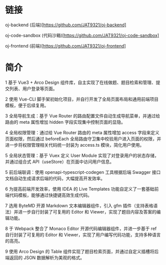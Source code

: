 # 链接

oj-backend (后端)[https://github.com/JAT9321/oj-backend]

oj-code-sandbox (代码沙箱)[https://github.com/JAT9321/oj-code-sandbox]

oj-frontend (前端)[https://github.com/JAT9321/oj-frontend]

# 简介

1 基于 Vue3 + Arco Design 组件库，自主实现了在线做题、题目检索和管理、提交列表、用户登录等页面。

2 使用 Vue-CLI 脚手架初始化项目，并自行开发了全局页面布局和通用前端项目模板，便于后续复用。

3 全局导航生成：基于 Vue Router 的路由配置文件自动生成导航菜单，并通过给路由的 meta 属性增加 hidden 字段实现集中控制页面的显隐。

4 全局权限管理：通过给 Vue Router 路由的 meta 属性增加 access 字段来定义页面权限，然后通过 beforeEach 全局路由守卫集中校验用户进入页面的权限，并进一步将权限管理相关代码统一封装为 access.ts 模块，简化用户使用。

5 全局状态管理：基于 Vuex 定义 User Module 实现了对登录用户的状态存储，并通过组合式 API（useStore）在页面中访问用户信息。

5 前后端联调：使用 openapi-typescript-codegen 工具根据后端 Swagger 接口文档自动生成请求后端的代码，大幅提高开发效率。

6 为提高前端开发效率，使用 IDEA 的 Live Templates 功能自定义了一套基础前端代码模板，能够通过快捷键高效生成代码。

7 选用 ByteMD 开源 Markdown 文本编辑器组件，引入 gfm 插件（支持表格语法）并进一步自行封装了可复用的 Editor 和 Viewer，实现了题目内容及答案的编辑功能。

8 于 Webpack 整合了 Monaco Editor 开源代码编辑器组件，并进一步基于 ref 自行封装了可复用的 Editor 和 Viewer，实现了用户编写代码功能，支持多种语言的高亮。

9 使用 Arco Design 的 Table 组件实现了题目检索页面，并通过自定义插槽将后端返回的 JSON 数据解析为美观的格式。
